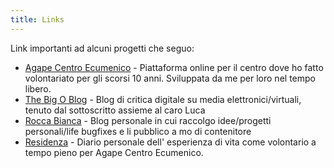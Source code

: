 ```yaml
---
title: Links
---
```


Link importanti ad alcuni progetti che seguo:

- [Agape Centro Ecumenico](https://agapecentroecumenico.org) - Piattaforma online per il centro dove ho fatto volontariato per gli scorsi 10 anni. Sviluppata da me per loro nel tempo libero.
- [The Big O Blog](https://www.thebigo.it) - Blog di critica digitale su media elettronici/virtuali, tenuto dal sottoscritto assieme al caro Luca
- [Rocca Bianca](https://jedwabowski.altervista.org) - Blog personale in cui raccolgo idee/progetti personali/life bugfixes e li pubblico a mo di contenitore
- [Residenza](http://jedwabowski.altervista.org/residenza) - Diario personale dell' esperienza di vita come volontario a tempo pieno per Agape Centro Ecumenico.